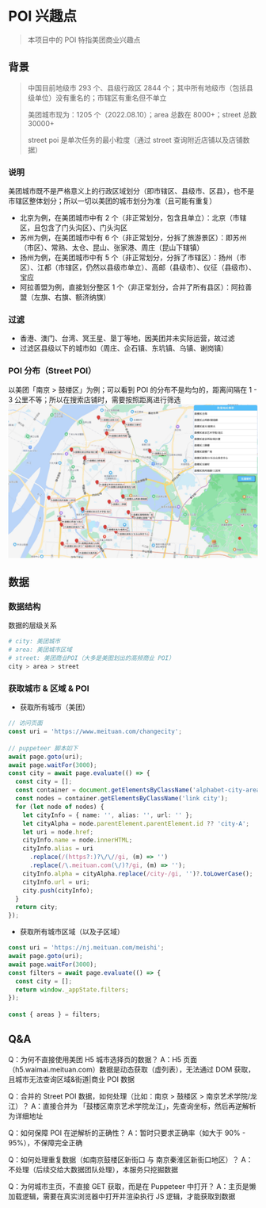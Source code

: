 # POI 兴趣点

> 本项目中的 POI 特指美团商业兴趣点

## 背景

> 中国目前地级市 293 个、县级行政区 2844 个；其中所有地级市（包括县级单位）没有重名的；市辖区有重名但不单立
>
> 美团城市现为：1205 个（2022.08.10）；area 总数在 8000+；street 总数 30000+
>
> street poi 是单次任务的最小粒度（通过 street 查询附近店铺以及店铺数据）

### 说明

美团城市既不是严格意义上的行政区域划分（即市辖区、县级市、区县），也不是市辖区整体划分；所以一切以美团的城市划分为准（且可能有重复）

- 北京为例，在美团城市中有 2 个（非正常划分，包含且单立）：北京（市辖区，且包含了门头沟区）、门头沟区
- 苏州为例，在美团城市中有 6 个（非正常划分，分拆了旅游景区）：即苏州（市区）、常熟、太仓、昆山、张家港、周庄（昆山下辖镇）
- 扬州为例，在美团城市中有 5 个（非正常划分，分拆了市辖区）：扬州（市区）、江都（市辖区，仍然以县级市单立）、高邮（县级市）、仪征（县级市）、宝应
- 阿拉善盟为例，直接划分整区 1 个（非正常划分，合并了所有县区）：阿拉善盟（左旗、右旗、额济纳旗）

### 过滤

- 香港、澳门、台湾、冥王星、垦丁等地，因美团并未实际运营，故过滤
- 过滤区县级以下的城市如（周庄、企石镇、东坑镇、乌镇、谢岗镇）

### POI 分布（Street POI）

以美团「南京 > 鼓楼区」为例；可以看到 POI 的分布不是均匀的，距离间隔在 1 - 3 公里不等；所以在搜索店铺时，需要按照距离进行筛选
![nj-gulou-pois](./assets/nj-gulou-pois.jpg)

## 数据

### 数据结构

数据的层级关系

```bash
# city: 美团城市
# area: 美团城市区域
# street: 美团商业POI（大多是美图划出的高频商业 POI）
city > area > street
```

### 获取城市 & 区域 & POI

- 获取所有城市（美团）

```typescript
// 访问页面
const uri = 'https://www.meituan.com/changecity';

// puppeteer 脚本如下
await page.goto(uri);
await page.waitFor(3000);
const city = await page.evaluate(() => {
  const city = [];
  const container = document.getElementsByClassName('alphabet-city-area')[0];
  const nodes = container.getElementsByClassName('link city');
  for (let node of nodes) {
    let cityInfo = { name: '', alias: '', url: '' };
    let cityAlpha = node.parentElement.parentElement.id ?? 'city-A';
    let uri = node.href;
    cityInfo.name = node.innerHTML;
    cityInfo.alias = uri
      .replace(/(https?:)?\/\//gi, (m) => '')
      .replace(/\.meituan.com(\/)?/gi, (m) => '');
    cityInfo.alpha = cityAlpha.replace(/city-/gi, '')?.toLowerCase();
    cityInfo.url = uri;
    city.push(cityInfo);
  }
  return city;
});
```

- 获取所有城市区域（以及子区域）

```typescript
const uri = 'https://nj.meituan.com/meishi';
await page.goto(uri);
await page.waitFor(3000);
const filters = await page.evaluate(() => {
  const city = [];
  return window._appState.filters;
});

const { areas } = filters;
```

## Q&A

Q：为何不直接使用美团 H5 城市选择页的数据？
A：H5 页面（h5.waimai.meituan.com）数据是动态获取（虚列表），无法通过 DOM 获取，且城市无法查询区域&街道|商业 POI 数据

Q：合并的 Street POI 数据，如何处理（比如：南京 > 鼓楼区 > 南京艺术学院/龙江）？
A：直接合并为 「鼓楼区南京艺术学院龙江」，先查询坐标，然后再逆解析为详细地址

Q：如何保障 POI 在逆解析的正确性？
A：暂时只要求正确率（如大于 90% - 95%），不保障完全正确

Q：如何处理重复数据（如南京鼓楼区新街口 与 南京秦淮区新街口地区）？
A：不处理（后续交给大数据团队处理），本服务只挖掘数据

Q：为何城市主页，不直接 GET 获取，而是在 Puppeteer 中打开？
A：主页是懒加载逻辑，需要在真实浏览器中打开并渲染执行 JS 逻辑，才能获取到数据
